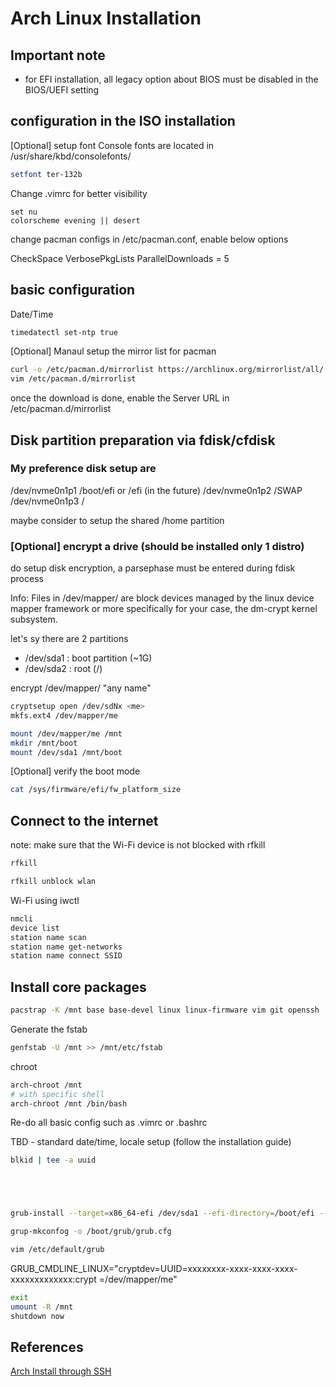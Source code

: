 # Arch Linux Installation

## Important note
- for EFI installation, all legacy option about BIOS must be disabled in the BIOS/UEFI setting

## configuration in the ISO installation 

[Optional] setup font
Console fonts are located in /usr/share/kbd/consolefonts/

```sh
setfont ter-132b
```
Change .vimrc for better visibility

```vim
set nu
colorscheme evening || desert
```

change pacman configs in /etc/pacman.conf, enable below options

CheckSpace
VerbosePkgLists
ParallelDownloads = 5

## basic configuration

Date/Time

```sh
timedatectl set-ntp true
```

[Optional] Manaul setup the mirror list for pacman

```sh
curl -o /etc/pacman.d/mirrorlist https://archlinux.org/mirrorlist/all/
vim /etc/pacman.d/mirrorlist
```
once the download is done, enable the Server URL in /etc/pacman.d/mirrorlist

## Disk partition preparation via fdisk/cfdisk 
### My preference disk setup are
/dev/nvme0n1p1  /boot/efi or /efi (in the future)
/dev/nvme0n1p2  /SWAP
/dev/nvme0n1p3  /

maybe consider to setup the shared /home partition

### [Optional] encrypt a drive (should be installed only 1 distro)
do setup disk encryption, a parsephase must be entered during fdisk process

Info: Files in /dev/mapper/ are block devices managed by the linux device mapper framework or 
more specifically for your case, the dm-crypt kernel subsystem.

let's sy there are 2 partitions
- /dev/sda1 : boot partition (~1G)
- /dev/sda2 : root (/)

encrypt
/dev/mapper/<me> "any name"


```sh
cryptsetup open /dev/sdNx <me>
mkfs.ext4 /dev/mapper/me

mount /dev/mapper/me /mnt
mkdir /mnt/boot
mount /dev/sda1 /mnt/boot
```

[Optional] verify the boot mode

```sh
cat /sys/firmware/efi/fw_platform_size
```

## Connect to the internet
note: make sure that the Wi-Fi device is not blocked with rfkill

```sh
rfkill 

rfkill unblock wlan
```

Wi-Fi using iwctl
```sh
nmcli
device list
station name scan
station name get-networks
station name connect SSID
```


## Install core packages

```sh
pacstrap -K /mnt base base-devel linux linux-firmware vim git openssh
```

Generate the fstab

```sh
genfstab -U /mnt >> /mnt/etc/fstab
```
chroot
```sh
arch-chroot /mnt
# with specific shell
arch-chroot /mnt /bin/bash
```
Re-do all basic config such as .vimrc or .bashrc

TBD - standard date/time, locale setup (follow the installation guide)





```sh
blkid | tee -a uuid
```

```sh
```




```sh
```

```sh
```

```sh
```

```sh
grub-install --target=x86_64-efi /dev/sda1 --efi-directory=/boot/efi --bootloader-id=arch_grub --recheck --debug

grup-mkconfog -o /boot/grub/grub.cfg

vim /etc/default/grub
```
GRUB_CMDLINE_LINUX="cryptdev=UUID=xxxxxxxx-xxxx-xxxx-xxxx-xxxxxxxxxxxxx:crypt<me> <me>=/dev/mapper/me"

```sh
exit
umount -R /mnt
shutdown now
```



## References
[Arch Install through SSH](https://www.youtube.com/watch?v=Nol19BNL2O8)
